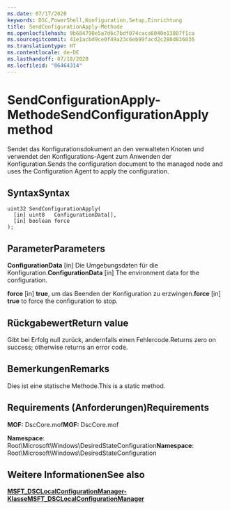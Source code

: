 ```yaml
---
ms.date: 07/17/2020
keywords: DSC,PowerShell,Konfiguration,Setup,Einrichtung
title: SendConfigurationApply-Methode
ms.openlocfilehash: 9b684790e5a7d6c7bdf074caca6040e13807f1ca
ms.sourcegitcommit: 41e1acbd9ce0f49a23c6eb99facd2c280d836836
ms.translationtype: HT
ms.contentlocale: de-DE
ms.lasthandoff: 07/18/2020
ms.locfileid: "86464314"
---
```

# <a name="sendconfigurationapply-method"></a><span data-ttu-id="ee6f3-103">SendConfigurationApply-Methode</span><span class="sxs-lookup"><span data-stu-id="ee6f3-103">SendConfigurationApply method</span></span>

<span data-ttu-id="ee6f3-104">Sendet das Konfigurationsdokument an den verwalteten Knoten und verwendet den Konfigurations-Agent zum Anwenden der Konfiguration.</span><span class="sxs-lookup"><span data-stu-id="ee6f3-104">Sends the configuration document to the managed node and uses the Configuration Agent to apply the configuration.</span></span>

## <a name="syntax"></a><span data-ttu-id="ee6f3-105">Syntax</span><span class="sxs-lookup"><span data-stu-id="ee6f3-105">Syntax</span></span>

```mof
uint32 SendConfigurationApply(
  [in] uint8   ConfigurationData[],
  [in] boolean force
);
```

## <a name="parameters"></a><span data-ttu-id="ee6f3-106">Parameter</span><span class="sxs-lookup"><span data-stu-id="ee6f3-106">Parameters</span></span>

<span data-ttu-id="ee6f3-107">**ConfigurationData** \[in\] Die Umgebungsdaten für die Konfiguration.</span><span class="sxs-lookup"><span data-stu-id="ee6f3-107">**ConfigurationData** \[in\] The environment data for the configuration.</span></span>

<span data-ttu-id="ee6f3-108">**force** \[in\] **true**, um das Beenden der Konfiguration zu erzwingen.</span><span class="sxs-lookup"><span data-stu-id="ee6f3-108">**force** \[in\] **true** to force the configuration to stop.</span></span>

## <a name="return-value"></a><span data-ttu-id="ee6f3-109">Rückgabewert</span><span class="sxs-lookup"><span data-stu-id="ee6f3-109">Return value</span></span>

<span data-ttu-id="ee6f3-110">Gibt bei Erfolg null zurück, andernfalls einen Fehlercode.</span><span class="sxs-lookup"><span data-stu-id="ee6f3-110">Returns zero on success; otherwise returns an error code.</span></span>

## <a name="remarks"></a><span data-ttu-id="ee6f3-111">Bemerkungen</span><span class="sxs-lookup"><span data-stu-id="ee6f3-111">Remarks</span></span>

<span data-ttu-id="ee6f3-112">Dies ist eine statische Methode.</span><span class="sxs-lookup"><span data-stu-id="ee6f3-112">This is a static method.</span></span>

## <a name="requirements"></a><span data-ttu-id="ee6f3-113">Requirements (Anforderungen)</span><span class="sxs-lookup"><span data-stu-id="ee6f3-113">Requirements</span></span>

<span data-ttu-id="ee6f3-114">**MOF:** DscCore.mof</span><span class="sxs-lookup"><span data-stu-id="ee6f3-114">**MOF:** DscCore.mof</span></span>

<span data-ttu-id="ee6f3-115">**Namespace**: Root\Microsoft\Windows\DesiredStateConfiguration</span><span class="sxs-lookup"><span data-stu-id="ee6f3-115">**Namespace**: Root\Microsoft\Windows\DesiredStateConfiguration</span></span>

## <a name="see-also"></a><span data-ttu-id="ee6f3-116">Weitere Informationen</span><span class="sxs-lookup"><span data-stu-id="ee6f3-116">See also</span></span>

[<span data-ttu-id="ee6f3-117">**MSFT_DSCLocalConfigurationManager-Klasse**</span><span class="sxs-lookup"><span data-stu-id="ee6f3-117">**MSFT_DSCLocalConfigurationManager**</span></span>](msft-dsclocalconfigurationmanager.md)
